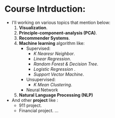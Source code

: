 # Course Intrduction:
* I'll working on various topics that mention below:
  1. **Visualization**.
  2. **Principle-component-analysis (PCA)**.
  3. **Recommender Systems**.
  4. **Machine learning** algorithm like:
     * Supervised:
       - *K Nearesr Neighbor*.
       - *Linear Regression*.
       - *Random Forest & Decision Tree*.
       - *Logistic Regression* .
       - *Support Vector Machine*.
      * Unsupervised:
        - *K Mean Clustering*.
      * Neural Network
   5. **Natural Language Processing (NLP)**
* And other **project** like :
  - 911 project.
  - Financial project.
 ...
